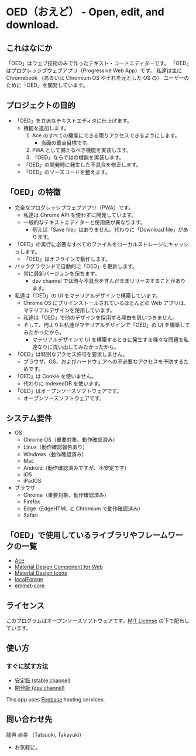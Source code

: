 # OED（おえど） - Open, edit, and download.

## これはなにか
「OED」はウェブ技術のみで作ったテキスト・コードエディターです。
「OED」はプログレッシブウェブアプリ（Progressive Web App）です。
私達は主に Chromebook （あるいは Chromium OS やそれを元とした OS の） ユーザーのために「OED」を開発しています。

## プロジェクトの目的
- 「OED」を立派なテキストエディタに仕上げます。
    - 機能を追加します。
        1. Ace のすべての機能にできる限りアクセスできるようにします。
            - 当面の重点目標です。
        2. PWA として備えるべき機能を実装します。
        3. 「OED」ならではの機能を実装します。
    - 「OED」の開発時に発生した不具合を修正します。
    - 「OED」のソースコードを整えます。

## 「OED」の特徴
- 完全なプログレッシブウェブアプリ（PWA）です。
    - 私達は Chrome API を使わずに開発しています。
    - 一般的なテキストエディターと使用感が異なります。
        - 例えば「Save file」はありません。代わりに「Download file」があります。
- 「OED」の実行に必要なすべてのファイルをローカルストレージにキャッシュします。
    - 「OED」はオフラインで動作します。
- バックグラウンドで自動的に「OED」を更新します。
    - 常に最新バージョンを保ちます。
        - dev channel では時々不具合を含んだままリリースすることがあります。
- 私達は「OED」の UI をマテリアルデザインで構築しています。
    - Chrome OS にプリインストールされているほとんどの Web アプリは、マテリアルデザインを使用しています。
    - 私達は「OED」で他のデザインを採用する理由を思いつきません。
    - そして、何よりも私達がマテリアルデザインで「OED」の UI を構築してみたかったから。
        - マテリアルデザインで UI を構築するときに発生する様々な問題を私達なりに洗い出してみたかったから。
- 「OED」は特別なアクセス許可を要求しません。
    - ブラウザ、OS、およびハードウェアへの不必要なアクセスを予防するためです。
- 「OED」は Cookie を使いません。
    - 代わりに IndexedDB を使います。
- 「OED」はオープンソースソフトウェアです。
    - オープンソースソフトウェアです。

## システム要件
- OS
    - Chrome OS（重要対象、動作確認済み）
    - Linux（動作確認報告あり）
    - Windows（動作確認済み）
    - Mac
    - Android（動作確認済みですが、不安定です）
    - iOS
    - iPadOS
- ブラウザ
    - Chrome（重要対象、動作確認済み）
    - Firefox
    - Edge（EdgeHTML と Chromium で動作確認済み）
    - Safari

## 「OED」で使用しているライブラリやフレームワークの一覧
* [Ace](https://ace.c9.io/)
* [Material Design Component for Web](https://material.io/develop/web/)
* [Material Design Icons](https://google.github.io/material-design-icons/)
* [localForage](https://localforage.github.io/localForage/)
* [emmet-core](https://github.com/cloud9ide/emmet-core)

## ライセンス
このプログラムはオープンソースソフトウェアです。[MIT License](https://github.com/tatsuokitakayuki/oed-dev/blob/master/LICENSE) の下で配布しています。

## 使い方
### すぐに試す方法
- [安定版 (stable channel)](https://oed-stable.web.app/)
- [開発版 (dev channel)](https://oed-dev.web.app/)

This app uses [Firebase](https://firebase.google.com/) hosting services.

## 問い合わせ先
龍興 尚幸 （Tatsuoki, Takayuki）
- お気軽に。

